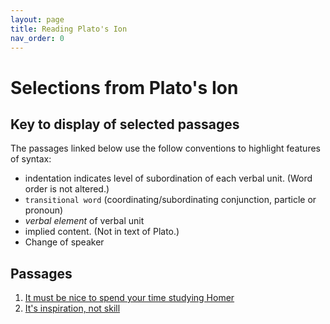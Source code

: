 ```yaml
---
layout: page
title: Reading Plato's Ion
nav_order: 0
---
```


<link rel="stylesheet" type="text/css" href="./css/syntaxhl.css" />


# Selections from Plato's Ion


## Key to display of selected passages

The passages linked below use the follow conventions to highlight features of syntax:


- indentation indicates level of subordination of each verbal unit. (Word order is not altered.)
- `transitional word` (coordinating/subordinating conjunction, particle or pronoun)
- *verbal element* of verbal unit
- <span class="suppl">implied content</span>. (Not in text of Plato.)
- <span class="speaker">Change of speaker</span>


## Passages

1.  [It must be nice to spend your time studying Homer](./r1/)
2. [It's inspiration, not skill](./r2/)